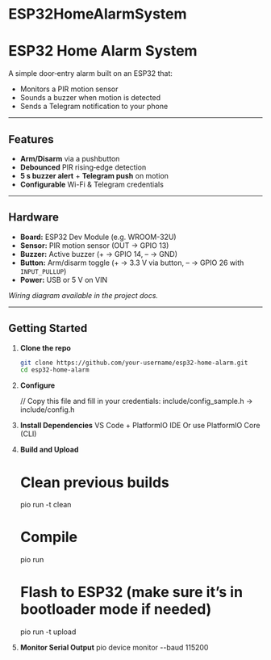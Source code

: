 # ESP32HomeAlarmSystem
# ESP32 Home Alarm System

A simple door‐entry alarm built on an ESP32 that:

- Monitors a PIR motion sensor  
- Sounds a buzzer when motion is detected  
- Sends a Telegram notification to your phone  

---

## Features

- **Arm/Disarm** via a pushbutton  
- **Debounced** PIR rising‐edge detection  
- **5 s buzzer alert** + **Telegram push** on motion  
- **Configurable** Wi-Fi & Telegram credentials  

---

## Hardware

- **Board:** ESP32 Dev Module (e.g. WROOM-32U)  
- **Sensor:** PIR motion sensor (OUT → GPIO 13)  
- **Buzzer:** Active buzzer (+ → GPIO 14, – → GND)  
- **Button:** Arm/disarm toggle (+ → 3.3 V via button, – → GPIO 26 with `INPUT_PULLUP`)  
- **Power:** USB or 5 V on VIN  

_Wiring diagram available in the project docs._

---

## Getting Started

1. **Clone the repo**  
   ```bash
   git clone https://github.com/your-username/esp32-home-alarm.git
   cd esp32-home-alarm

2. **Configure**

    // Copy this file and fill in your credentials:
    include/config_sample.h → include/config.h

3. **Install Dependencies**
      VS Code + PlatformIO IDE
      Or use PlatformIO Core (CLI)

4. **Build and Upload**

      # Clean previous builds
      pio run -t clean

      # Compile
      pio run

      # Flash to ESP32 (make sure it’s in bootloader mode if needed)
      pio run -t upload

5. **Monitor Serial Output**
      pio device monitor --baud 115200
